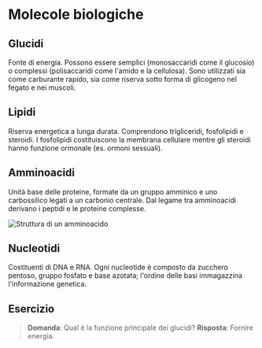 # Molecole biologiche

## Glucidi
Fonte di energia. Possono essere semplici (monosaccaridi come il glucosio) o complessi
(polisaccaridi come l'amido e la cellulosa). Sono utilizzati sia come carburante
rapido, sia come riserva sotto forma di glicogeno nel fegato e nei muscoli.

## Lipidi
Riserva energetica a lunga durata. Comprendono trigliceridi, fosfolipidi e
steroidi. I fosfolipidi costituiscono la membrana cellulare mentre gli steroidi
hanno funzione ormonale (es. ormoni sessuali).

## Amminoacidi
Unità base delle proteine, formate da un gruppo amminico e uno carbossilico
legati a un carbonio centrale. Dal legame tra amminoacidi derivano i peptidi e
le proteine complesse.

![Struttura di un amminoacido](https://upload.wikimedia.org/wikipedia/commons/3/33/Generic_amino_acid_structure.svg)

## Nucleotidi
Costituenti di DNA e RNA. Ogni nucleotide è composto da zucchero pentoso,
gruppo fosfato e base azotata; l'ordine delle basi immagazzina l'informazione
genetica.

## Esercizio
> **Domanda**: Qual è la funzione principale dei glucidi?
> **Risposta**: Fornire energia.
